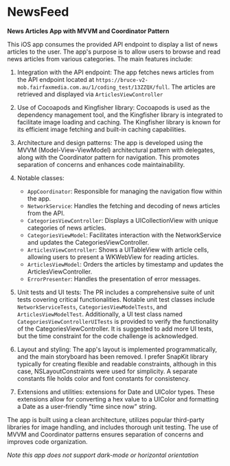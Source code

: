 # NewsFeed

**News Articles App with MVVM and Coordinator Pattern**

This iOS app consumes the provided API endpoint to display a list of news articles to the user. The app's purpose is to allow users to browse and read news articles from various categories. The main features include:

1. Integration with the API endpoint: The app fetches news articles from the API endpoint located at `https://bruce-v2-mob.fairfaxmedia.com.au/1/coding_test/13ZZQX/full`. The articles are retrieved and displayed via `ArticlesViewController`

2. Use of Cocoapods and Kingfisher library: Cocoapods is used as the dependency management tool, and the Kingfisher library is integrated to facilitate image loading and caching. The Kingfisher library is known for its efficient image fetching and built-in caching capabilities.

3. Architecture and design patterns: The app is developed using the MVVM (Model-View-ViewModel) architectural pattern with delegates, along with the Coordinator pattern for navigation. This promotes separation of concerns and enhances code maintainability.

4. Notable classes:
   - `AppCoordinator`: Responsible for managing the navigation flow within the app.
   - `NetworkService`: Handles the fetching and decoding of news articles from the API.
   - `CategoriesViewController`: Displays a UICollectionView with unique categories of news articles.
   - `CategoriesViewModel`: Facilitates interaction with the NetworkService and updates the CategoriesViewController.
   - `ArticlesViewController`: Shows a UITableView with article cells, allowing users to present a WKWebView for reading articles.
   - `ArticlesViewModel`: Orders the articles by timestamp and updates the ArticlesViewController.
   - `ErrorPresenter`: Handles the presentation of error messages.

5. Unit tests and UI tests: The PR includes a comprehensive suite of unit tests covering critical functionalities. Notable unit test classes include `NetworkServiceTests`, `CategoriesViewModelTests`, and `ArticlesViewModelTest`. Additionally, a UI test class named `CategoriesViewControllerUITests` is provided to verify the functionality of the CategoriesViewController. It is suggested to add more UI tests, but the time constraint for the code challenge is acknowledged.

6. Layout and styling: The app's layout is implemented programmatically, and the main storyboard has been removed. I prefer SnapKit library typically for creating flexible and readable constraints, although in this case, NSLayoutConstraints were used for simplicity. A separate constants file holds color and font constants for consistency.

7. Extensions and utilities: extensions for Date and UIColor types. These extensions allow for converting a hex value to a UIColor and formatting a Date as a user-friendly "time since now" string.

The app is built using a clean architecture, utilizes popular third-party libraries for image handling, and includes thorough unit testing. The use of MVVM and Coordinator patterns ensures separation of concerns and improves code organization.


*Note this app does not support dark-mode or horizontal orientation*
